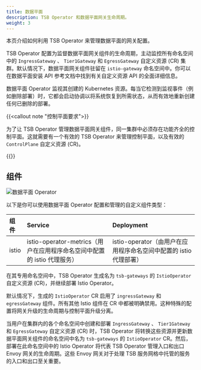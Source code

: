 ```yaml
---
title: 数据平面
description: TSB Operator 和数据平面网关生命周期。
weight: 3
---
```


本页介绍如何利用 TSB Operator 来管理数据平面的网关配置。

TSB Operator 配置为监督数据平面网关组件的生命周期，主动监控所有命名空间中的 `IngressGateway` 、 `Tier1Gateway` 和 `EgressGateway` 自定义资源 (CR) 集群。默认情况下，数据平面网关组件驻留在 `istio-gateway` 命名空间中。你可以在数据平面安装 API 参考文档中找到有关自定义资源 API 的全面详细信息。

数据平面 Operator 监视其创建的 Kubernetes 资源。每当它检测到监视事件（例如删除部署）时，它都会启动协调以将系统恢复到所需状态，从而有效地重新创建任何已删除的部署。

{{<callout note "控制平面要求">}}

为了让 TSB Operator 管理数据平面网关组件，同一集群中必须存在功能齐全的控制平面。这就需要有一个有效的 TSB Operator 来管理控制平面，以及有效的 `ControlPlane` 自定义资源 (CR)。

{{</callout>}}

## 组件

![数据平面 Operator](../../../assets/concepts/data-plane-operator.svg)

以下是你可以使用数据平面 Operator 配置和管理的自定义组件类型：

| 组件  | Service                                                      | Deployment                                                   |
| :---- | :----------------------------------------------------------- | :----------------------------------------------------------- |
| istio | istio-operator-metrics（用户在应用程序命名空间中配置的 istio 代理服务） | istio-operator（由用户在应用程序命名空间中配置的 istio 代理部署） |

在其专用命名空间中，TSB Operator 生成名为 `tsb-gateways` 的 `IstioOperator` 自定义资源 (CR)，并继续部署 Istio Operator。

默认情况下，生成的 `IstioOperator` CR 启用了 `ingressGateway` 和 `egressGateway` 组件。所有其他 Istio 组件在 CR 中都被明确禁用。这种特殊的配置将网关升级的生命周期与控制平面升级分离。

当用户在集群内的各个命名空间中创建和部署 `IngressGateway` 、 `Tier1Gateway` 和 `EgressGateway` 自定义资源 (CR) 时，TSB Operator 将转换这些资源并更新数据平面网关组件的命名空间中名为 `tsb-gateways` 的 `IstioOperator` CR。然后，部署在此命名空间中的 Istio Operator 将代表 TSB Operator 管理入口和出口 Envoy 网关的生命周期。这些 Envoy 网关对于处理 TSB 服务网格中托管的服务的入口和出口至关重要。


